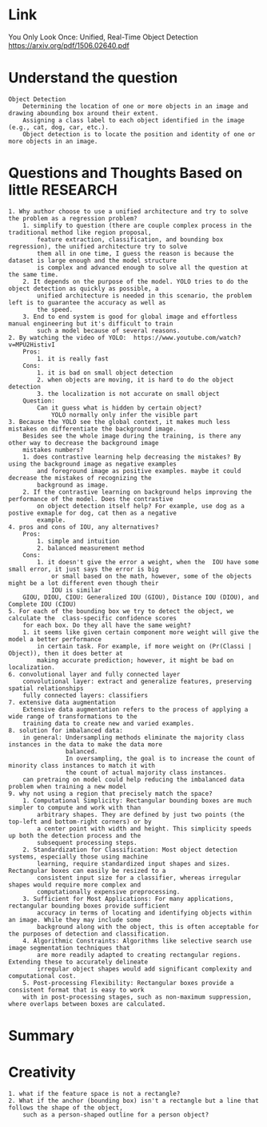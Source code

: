 Link
===============
<p>

You Only Look Once: Unified, Real-Time Object Detection
https://arxiv.org/pdf/1506.02640.pdf

</p>

Understand the question
===============

    Object Detection
        Determining the location of one or more objects in an image and drawing abounding box around their extent.
        Assigning a class label to each object identified in the image (e.g., cat, dog, car, etc.).
        Object detection is to locate the position and identity of one or more objects in an image.

Questions and Thoughts Based on little RESEARCH
===============

    1. Why author choose to use a unified architecture and try to solve the problem as a regression problem?
        1. simplify to question (there are couple complex process in the traditional method like region proposal, 
            feature extraction, classification, and bounding box regression), the unified architecture try to solve 
            them all in one time, I guess the reason is because the dataset is large enough and the model structure
            is complex and advanced enough to solve all the question at the same time.
        2. It depends on the purpose of the model. YOLO tries to do the object detection as quickly as possible, a 
            unified architecture is needed in this scenario, the problem left is to guarantee the accuracy as well as 
            the speed.
        3. End to end system is good for global image and effortless manual engineering but it's difficult to train 
            such a model because of several reasons.
    2. By watching the video of YOLO:  https://www.youtube.com/watch?v=MPU2HistivI
        Pros:
            1. it is really fast
        Cons:
            1. it is bad on small object detection
            2. when objects are moving, it is hard to do the object detection
            3. the localization is not accurate on small object
        Question:
            Can it guess what is hidden by certain object?
                YOLO normally only infer the visible part
    3. Because the YOLO see the global context, it makes much less mistakes on differentiate the background image. 
        Besides see the whole image during the training, is there any other way to decrease the background image 
        mistakes numbers?
        1. does contrastive learning help decreasing the mistakes? By using the background image as negative examples
            and foreground image as positive examples. maybe it could decrease the mistakes of recognizing the 
            background as image.
        2. If the contrastive learning on background helps improving the performance of the model. Does the contrastive
            on object detection itself help? For example, use dog as a postive exmaple for dog, cat then as a negative
            example. 
    4. pros and cons of IOU, any alternatives?
        Pros: 
            1. simple and intuition
            2. balanced measurement method
        Cons:
            1. it doesn't give the error a weight, when the  IOU have some small error, it just says the error is big
                or small based on the math, however, some of the objects might be a lot different even though their
                IOU is similar
        GIOU, DIOU, CIOU: Generalized IOU (GIOU), Distance IOU (DIOU), and Complete IOU (CIOU) 
    5. For each of the bounding box we try to detect the object, we calculate the  class-specific confidence scores 
        for each box. Do they all have the same weight?
        1. it seems like given certain component more weight will give the model a better performance
            in certain task. For example, if more weight on (Pr(Classi | Object)), then it does better at 
            making accurate prediction; however, it might be bad on localization.
    6. convolutional layer and fully connected layer
        convolutional layer: extract and generalize features, preserving spatial relationships
        fully connected layers: classifiers
    7. extensive data augmentation
        Extensive data augmentation refers to the process of applying a wide range of transformations to the 
        training data to create new and varied examples.
    8. solution for imbalanced data:
        in general: Undersampling methods eliminate the majority class instances in the data to make the data more 
                    balanced. 
                    In oversampling, the goal is to increase the count of minority class instances to match it with 
                    the count of actual majority class instances.
        can pretraing on model could help reducing the imbalanced data problem when training a new model
    9. why not using a region that precisely match the space?
        1. Computational Simplicity: Rectangular bounding boxes are much simpler to compute and work with than 
            arbitrary shapes. They are defined by just two points (the top-left and bottom-right corners) or by 
            a center point with width and height. This simplicity speeds up both the detection process and the 
            subsequent processing steps.
        2. Standardization for Classification: Most object detection systems, especially those using machine 
            learning, require standardized input shapes and sizes. Rectangular boxes can easily be resized to a 
            consistent input size for a classifier, whereas irregular shapes would require more complex and 
            computationally expensive preprocessing.
        3. Sufficient for Most Applications: For many applications, rectangular bounding boxes provide sufficient 
            accuracy in terms of locating and identifying objects within an image. While they may include some 
            background along with the object, this is often acceptable for the purposes of detection and classification.
        4. Algorithmic Constraints: Algorithms like selective search use image segmentation techniques that 
            are more readily adapted to creating rectangular regions. Extending these to accurately delineate 
            irregular object shapes would add significant complexity and computational cost.
        5. Post-processing Flexibility: Rectangular boxes provide a consistent format that is easy to work 
        with in post-processing stages, such as non-maximum suppression, where overlaps between boxes are calculated.

Summary
===============


Creativity
==============

    1. what if the feature space is not a rectangle?
    2. What if the anchor (bounding box) isn't a rectangle but a line that follows the shape of the object, 
        such as a person-shaped outline for a person object?